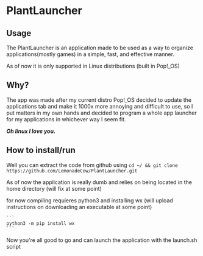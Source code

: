 # PlantLauncher

## Usage
The PlantLauncher is an application made to be used as a way to organize applications(mostly games) in a simple, fast, and effective manner. 

As of now it is only supported in Linux distributions (built in Pop!_OS)

## Why?
The app was made after my current distro Pop!_OS decided to update the applications tab and make it 1000x more annoying and difficult to use, so I put matters in my own hands and decided to program a whole app launcher for my applications in whichever way I seem fit.

***Oh linux I love you.***

## How to install/run
Well you can extract the code from github using 
    ```
    cd ~/ && git clone https://github.com/LemonadeCow/PlantLauncher.git
    ```

As of now the application is really dumb and relies on being located in the home directory (will fix at some point)

for now compiling requieres python3 and installing wx (will upload instructions on downloading an executable at some point)

    ```
    python3 -m pip install wx
    ```
    
Now you're all good to go and can launch the application with the launch.sh script 
